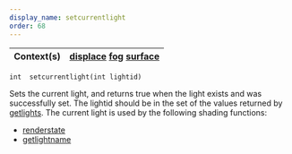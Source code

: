 ```yaml
---
display_name: setcurrentlight
order: 68
---
```

| Context(s) | [displace](../contexts/displace.html)  [fog](../contexts/fog.html)  [surface](../contexts/surface.html) |
| --- | --- |

`int  setcurrentlight(int lightid)`

Sets the current light, and returns true when the light exists and was successfully set. The lightid should be in the set of the values returned by [getlights](getlights.html "Returns an array of light identifiers for the currently shaded surface."). The current light is used by the following shading functions:

- [renderstate](renderstate.html "Queries the renderer for a named property.")
- [getlightname](getlightname.html "Returns the name of the current light when called from within an illuminance loop, or converts an integer light ID into the light’s name.")
